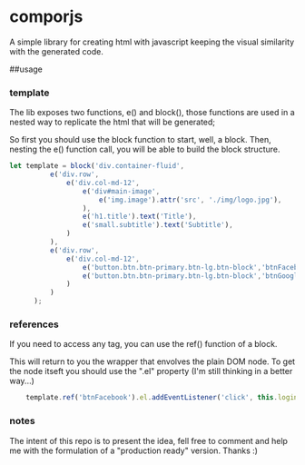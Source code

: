 # comporjs
A simple library for creating html with javascript keeping the visual similarity 
with the generated code.

##usage

### template
The lib exposes two functions, e() and block(), those functions are used in a nested way 
to replicate the html that will be generated;

So first you should use the block function to start, well, a block. Then, nesting the e()
function call, you will be able to build the block structure.

```javascript
let template = block('div.container-fluid',
          e('div.row',
              e('div.col-md-12',
                  e('div#main-image',
                      e('img.image').attr('src', './img/logo.jpg'),
                  ),
                  e('h1.title').text('Title'),
                  e('small.subtitle').text('Subtitle'),
              )
          ),
          e('div.row',
              e('div.col-md-12',
                  e('button.btn.btn-primary.btn-lg.btn-block','btnFacebook').text('Login com Facebook'),
                  e('button.btn.btn-primary.btn-lg.btn-block','btnGoogle').text('Login com Google')
              )
          )
      );
```

### references
If you need to access any tag, you can use the ref() function of a block.

This will return to you the wrapper that envolves the plain DOM node. To get the node
itseft you should use the ".el" property (I'm still thinking in a better way...)

```javascript
    template.ref('btnFacebook').el.addEventListener('click', this.loginFacebook.bind(this));
```

### notes
The intent of this repo is to present the idea, fell free to comment and help me with the 
formulation of a "production ready" version. Thanks :)